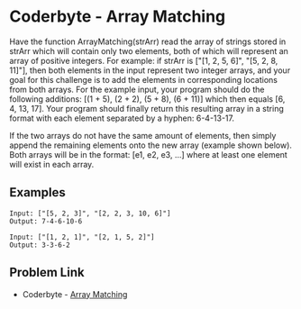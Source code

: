 # Coderbyte - Array Matching

Have the function ArrayMatching(strArr) read the array of strings stored in strArr which will contain only two elements, both of which will represent an array of positive integers. For example: if strArr is ["[1, 2, 5, 6]", "[5, 2, 8, 11]"], then both elements in the input represent two integer arrays, and your goal for this challenge is to add the elements in corresponding locations from both arrays. For the example input, your program should do the following additions: [(1 + 5), (2 + 2), (5 + 8), (6 + 11)] which then equals [6, 4, 13, 17]. Your program should finally return this resulting array in a string format with each element separated by a hyphen: 6-4-13-17.

If the two arrays do not have the same amount of elements, then simply append the remaining elements onto the new array (example shown below). Both arrays will be in the format: [e1, e2, e3, ...] where at least one element will exist in each array.

## Examples

```
Input: ["[5, 2, 3]", "[2, 2, 3, 10, 6]"]
Output: 7-4-6-10-6
```

```
Input: ["[1, 2, 1]", "[2, 1, 5, 2]"]
Output: 3-3-6-2
```

## Problem Link

- Coderbyte - [Array Matching](https://coderbyte.com/editor/Array%20Matching:JavaScript)
